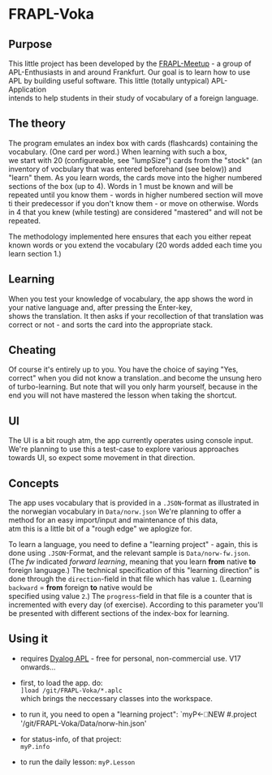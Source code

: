 # FRAPL-Voka

## Purpose

This little project has been developed by the [FRAPL-Meetup](https://www.meetup.com/de-DE/Frankfurt-APLers/) - a group of APL-Enthusiasts in and around Frankfurt.
Our goal is to learn how to use APL by building useful software. This little (totally untypical) APL-Application  
intends to help students in their study of vocabulary of a foreign language.  

## The theory  

The program emulates an index box with cards (flashcards) containing the vocabulary. (One card per word.) When learning with such a box,  
we start with 20 (configureable, see "lumpSize") cards from the "stock" (an inventory of vocbulary that was entered beforehand (see below))
and "learn" them. As you learn words, the cards move into the higher numbered sections of the box (up to 4). Words in 1 must be known and will be repeated until you know them - words in higher numbered section will move ti their predecessor if you don't know them - or move on otherwise.
Words in 4 that you knew (while testing) are considered "mastered" and will not be repeated.

The methodology implemented here ensures that each you either repeat known words or you extend the vocabulary (20 words added each time you learn section 1.)

## Learning  

When you test your knowledge of vocabulary, the app shows the word in your native language and, after pressing the Enter-key,  
shows the translation. It then asks if your recollection of that translation was correct or not - and sorts the card into the appropriate stack.  

## Cheating  

Of course it's entirely up to you. You have the choice of saying "Yes, correct" when you did not know a translation..and become the unsung hero
of turbo-learning. But note that will you only harm yourself, because in the end you will not have mastered the lesson when taking the shortcut.

## UI  

The UI is a bit rough atm, the app currently operates using console input. We're planning to use this a test-case to explore
various approaches towards UI, so expect some movement in that direction.

## Concepts  

The app uses vocabulary that is provided in a `.JSON`-format as illustrated in the norwegian vocabulary
in `Data/norw.json` We're planning to offer a method for an easy import/input and maintenance of this data,  
atm this is a little bit of a "rough edge" we aplogize for.

To learn a language, you need to define a "learning project" - again, this is done using `.JSON`-Format,
and the relevant sample is `Data/norw-fw.json`. (The *fw* indicated *forward learning*, meaning that you learn **from**
native **to** foreign language.) The technical specification of this "learning direction" is done through the `direction`-field in that file which has value `1`. (Learning `backward` = **from** foreign **to** native would be  
specified using value `2`.)
The `progress`-field in that file is a counter that is incremented with every day (of exercise). According to this parameter you'll be presented with different sections of the index-box for learning.

## Using it  

* requires [Dyalog APL](https://www.dyalog.com/) - free for personal, non-commercial use. V17 onwards...

* first, to load the app. do:  
  `]load /git/FRAPL-Voka/*.aplc`  
  which brings the neccessary classes into the workspace.

* to run it, you need to open a "learning project":
  `myP←⎕NEW #.project '/git/FRAPL-Voka/Data/norw-hin.json'  

* for status-info, of that project:  
  `myP.info`

* to run the daily lesson:
  `myP.Lesson`
